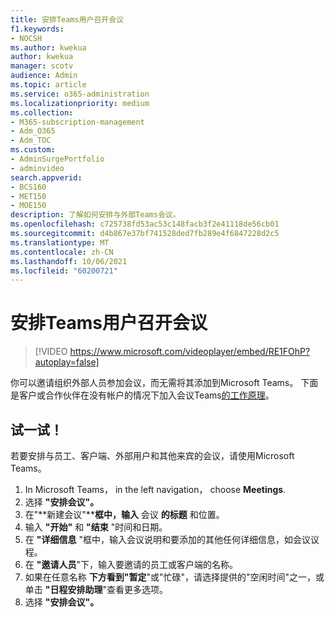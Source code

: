 ```yaml
---
title: 安排Teams用户召开会议
f1.keywords:
- NOCSH
ms.author: kwekua
author: kwekua
manager: scotv
audience: Admin
ms.topic: article
ms.service: o365-administration
ms.localizationpriority: medium
ms.collection:
- M365-subscription-management
- Adm_O365
- Adm_TOC
ms.custom:
- AdminSurgePortfolio
- adminvideo
search.appverid:
- BCS160
- MET150
- MOE150
description: 了解如何安排与外部Teams会议。
ms.openlocfilehash: c725738fd53ac53c148facb3f2e41118de56cb01
ms.sourcegitcommit: d4b867e37bf741528ded7fb289e4f6847228d2c5
ms.translationtype: MT
ms.contentlocale: zh-CN
ms.lasthandoff: 10/06/2021
ms.locfileid: "60200721"
---
```

# <a name="schedule-a-teams-meeting-with-external-users"></a>安排Teams用户召开会议

> [!VIDEO https://www.microsoft.com/videoplayer/embed/RE1FOhP?autoplay=false]

你可以邀请组织外部人员参加会议，而无需将其添加到Microsoft Teams。 下面是客户或合作伙伴在没有帐户的情况下加入会议Teams[的工作原理](https://support.microsoft.com/office/c6efc38f-4e03-4e79-b28f-e65a4c039508)。

## <a name="try-it"></a>试一试！

若要安排与员工、客户端、外部用户和其他来宾的会议，请使用Microsoft Teams。 

1. In Microsoft Teams， in the left navigation， choose **Meetings**.
2. 选择 **"安排会议"。**
3. 在"**新建会议"****框中，输入** 会议 **的标题** 和位置。
4. 输入 **"开始"** 和 **"结束** "时间和日期。
5. 在 **"详细信息** "框中，输入会议说明和要添加的其他任何详细信息，如会议议程。
6. 在 **"邀请人员**"下，输入要邀请的员工或客户端的名称。
7. 如果在任意名称 **下方看到"暂定**"或"忙碌"，请选择提供的"空闲时间"之一，或单击 **"日程安排助理**"查看更多选项。
8. 选择 **"安排会议"。**
